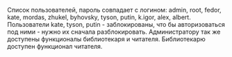 Список пользователей, пароль совпадает с логином:
admin,
root,
fedor,
kate,
mordas,
zhukel,
byhovsky,
tyson,
putin,
k.igor,
alex,
albert. 
Пользователи kate, tyson, putin - заблокированы, что бы авторизоваться под ними - нужно их сначала разблокировать.
Администратору так же доступены функционалы библиотекаря и читателя. 
Библиотекарю доступен функционал читателя.
